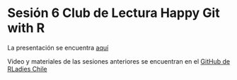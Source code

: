 # Sesión 6 Club de Lectura Happy Git with R

La presentación se encuentra [aquí](https://sporella.github.io/clublectura6/#1)

Video y materiales de las sesiones anteriores se encuentran en el [GitHub de RLadies Chile](https://github.com/rladieschile/club-de-lectura-happy-git)
